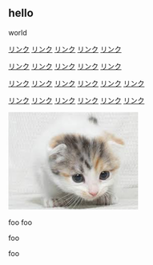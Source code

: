 
hello
-----

world

[リンク](index.md)
[リンク](/index.md)
[リンク](index)
[リンク](/index)
[リンク](index.html)

[リンク](index.md#hash)
[リンク](/index.md#hash)
[リンク](index#hash)
[リンク](/index#hash)
[リンク](index.html#hash)

[リンク](sub/sub.md)
[リンク](/sub/sub.md)
[リンク](sub/sub)
[リンク](/sub/sub)
[リンク](sub/sub.html)
[リンク](/sub/sub.html)

[リンク](sub/sub.md#hash)
[リンク](/sub/sub.md#hash)
[リンク](sub/sub#hash)
[リンク](/sub/sub#hash)
[リンク](sub/sub.html#hash)
[リンク](/sub/sub.html#hash)

![ネコ](image.jpg)

<div markdown="1">
foo
foo

foo

foo
</div>

